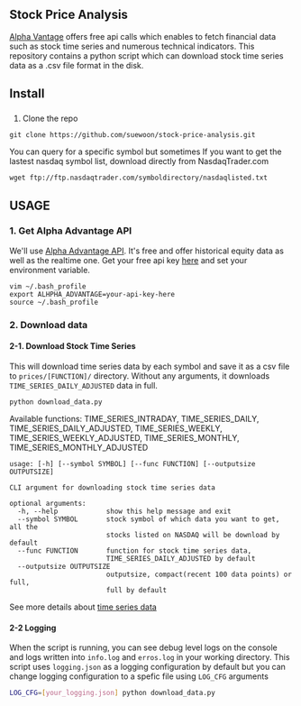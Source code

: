 Stock Price Analysis 
----
[Alpha Vantage](https://www.alphavantage.co/) offers free api calls which enables to fetch financial data such as stock time series and numerous technical indicators. This repository contains a python script which can download stock time series data as a .csv file format in the disk. 

## Install
### 
1. Clone the repo 
```
git clone https://github.com/suewoon/stock-price-analysis.git
``` 
You can query for a specific symbol but sometimes   If you want to get the lastest nasdaq symbol list, download directly from NasdaqTrader.com
```
wget ftp://ftp.nasdaqtrader.com/symboldirectory/nasdaqlisted.txt
```

## USAGE 
### 1. Get Alpha Advantage API
We'll use [Alpha Advantage API](https://www.alphavantage.co/documentation/). It's free and offer historical equity data as well as the realtime one. 
Get your free api key [here](https://www.alphavantage.co/support/#api-key) and set your environment variable.  
```
vim ~/.bash_profile
export ALHPHA_ADVANTAGE=your-api-key-here
source ~/.bash_profile
``` 
### 2. Download data 
#### 2-1. Download Stock Time Series 

This will download time series data by each symbol and save it as a csv file to `prices/[FUNCTION]/` directory. 
Without any arguments, it downloads `TIME_SERIES_DAILY_ADJUSTED` data in full. 
```
python download_data.py 
```
Available functions: TIME_SERIES_INTRADAY, TIME_SERIES_DAILY, TIME_SERIES_DAILY_ADJUSTED, TIME_SERIES_WEEKLY,
TIME_SERIES_WEEKLY_ADJUSTED, TIME_SERIES_MONTHLY, TIME_SERIES_MONTHLY_ADJUSTED
```
usage: [-h] [--symbol SYMBOL] [--func FUNCTION] [--outputsize OUTPUTSIZE]

CLI argument for downloading stock time series data

optional arguments:
  -h, --help            show this help message and exit
  --symbol SYMBOL       stock symbol of which data you want to get, all the
                        stocks listed on NASDAQ will be download by default
  --func FUNCTION       function for stock time series data,
                        TIME_SERIES_DAILY_ADJUSTED by default
  --outputsize OUTPUTSIZE
                        outputsize, compact(recent 100 data points) or full,
                        full by default
```
See more details about [time series data](https://www.alphavantage.co/documentation/) 
#### 2-2 Logging  
When the script is running, you can see debug level logs on the console and logs written into `info.log` and `erros.log` in your working directory. 
This script uses `logging.json` as a logging configuration by default but you can change logging configuration to a spefic file using `LOG_CFG` arguments 
```bash
LOG_CFG=[your_logging.json] python download_data.py
```